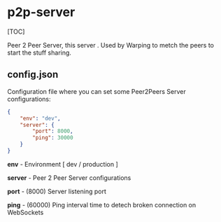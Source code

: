 p2p-server
==========
[TOC]

Peer 2 Peer Server, this server . Used by Warping to metch the peers to start the stuff sharing.

## config.json
Configuration file where you can set some Peer2Peers Server configurations:
```json
{
	"env": "dev",
	"server": {
		"port": 8000,
		"ping": 30000
	}
}
```

**env** - Environment [ dev / production ]

**server** - Peer 2 Peer Server configurations

**port** - (8000) Server listening port

**ping** - (60000) Ping interval time to detech broken connection on WebSockets